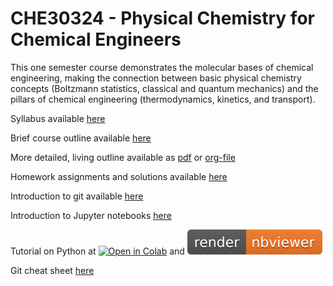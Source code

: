 # CHE30324 - Physical Chemistry for Chemical Engineers

This one semester course demonstrates the molecular bases of chemical engineering, making the connection between basic physical chemistry concepts (Boltzmann statistics, classical and quantum mechanics) and the pillars of chemical engineering (thermodynamics, kinetics, and transport). 

Syllabus available [here](./syllabus.org)

Brief course outline available [here](./lectures.org)

More detailed, living outline available as [pdf](./Outline/CHE30324-outline.pdf) or [org-file](./Outline/CHE30324-outline.org)

Homework assignments and solutions available [here](./homework.org)

Introduction to git available [here](http://rogerdudler.github.io/git-guide/)

Introduction to Jupyter notebooks [here](https://jupyter.org)

Tutorial on Python at [![Open in Colab](https://colab.research.google.com/assets/colab-badge.svg)](https://colab.research.google.com/github/wmfschneider/CHE30324/blob/master/Resources/Python_Tutorial.ipynb) and [![Open in Viewer](./Resources/nbviewer.svg)](https://nbviewer.jupyter.org/github/wmfschneider/CHE30324/blob/master/Resources/Python_Tutorial.ipynb)

Git cheat sheet [here](https://services.github.com/on-demand/downloads/github-git-cheat-sheet.pdf)

